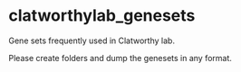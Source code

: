 # clatworthylab_genesets
Gene sets frequently used in Clatworthy lab.

Please create folders and dump the genesets in any format.
